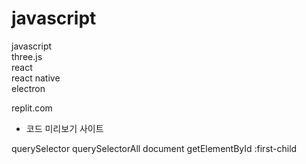 # javascript

javascript<br>
three.js<br>
react<br>
react native<br>
electron<br>

replit.com

- 코드 미리보기 사이트

querySelector
querySelectorAll
document
getElementById
:first-child
